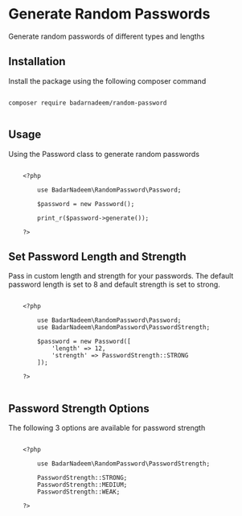 # Generate Random Passwords

Generate random passwords of different types and lengths

## Installation

Install the package using the following composer command

```

composer require badarnadeem/random-password


```

## Usage

Using the Password class to generate random passwords

```

    <?php

        use BadarNadeem\RandomPassword\Password;

        $password = new Password();

        print_r($password->generate());

    ?>

```

## Set Password Length and Strength

Pass in custom length and strength for your passwords. The default password length is set to 8 and default strength is set to strong.

```

    <?php

        use BadarNadeem\RandomPassword\Password;
        use BadarNadeem\RandomPassword\PasswordStrength;

        $password = new Password([
            'length' => 12,
            'strength' => PasswordStrength::STRONG
        ]);

    ?>


```

## Password Strength Options

The following 3 options are available for password strength

```

    <?php

        use BadarNadeem\RandomPassword\PasswordStrength;

        PasswordStrength::STRONG;
        PasswordStrength::MEDIUM;
        PasswordStrength::WEAK;

    ?>


```
